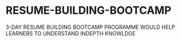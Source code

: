 # RESUME-BUILDING-BOOTCAMP
3-DAY RESUME BUILDING BOOTCAMP PROGRAMME WOULD HELP LEARNERS TO UNDERSTAND INDEPTH KNOWLDGE 
